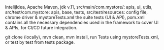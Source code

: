IntelijIdea, 
Apache Maven, 
jdk v.11, 
src/main/com.mystore/: apis, ui, utils, 
src/test/com.mystore: apis, base, tests, 
src/test/resources: config file, chrome driver & mystoreTests.xml the suite tests (UI & API), 
pom.xml contains all the necessary dependencies used in the framework to cover UI & APIs, for CI/CD future integration.


git clone (locally), 
mvn clean, 
mvn install, 
run Tests using mystoreTests.xml, or test by test from tests package.

